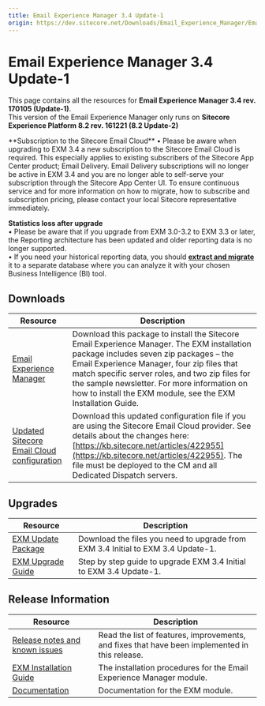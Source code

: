```yaml
---
title: Email Experience Manager 3.4 Update-1
origin: https://dev.sitecore.net/Downloads/Email_Experience_Manager/Email_Experience_Manager_34/Email_Experience_Manager_34_Update1.aspx
---
```


# Email Experience Manager 3.4 Update-1

This page contains all the resources for **Email Experience Manager 3.4 rev. 170105 (Update-1)**.  
  <Alert variant='warning' mb={4}>
    <AlertIcon />
    This version of the Email Experience Manager only runs on **Sitecore Experience Platform 8.2 rev. 161221 (8.2 Update-2)**
  </Alert>
  
  <Alert variant='warning' mb={4}>
    <AlertIcon />
    **Subscription to the Sitecore Email Cloud**  
• Please be aware when upgrading to EXM 3.4 a new subscription to the Sitecore Email Cloud is required. This especially applies to existing subscribers of the Sitecore App Center product; Email Delivery. Email Delivery subscriptions will no longer be active in EXM 3.4 and you are no longer able to self-serve your subscription through the Sitecore App Center UI. To ensure continuous service and for more information on how to migrate, how to subscribe and subscription pricing, please contact your local Sitecore representative immediately.  
  
**Statistics loss after upgrade**  
• Please be aware that if you upgrade from EXM 3.0-3.2 to EXM 3.3 or later, the Reporting architecture has been updated and older reporting data is no longer supported.  
• If you need your historical reporting data, you should **[extract and migrate](https://doc.sitecore.net/email_experience_manager/reporting/extract_data_from_earlier_versions_of_exm_to_create_historical_reports)** it to a separate database where you can analyze it with your chosen Business Intelligence (BI) tool.
  </Alert>
  

## Downloads

 | Resource | Description |
 | --- | --- |
 | [Email Experience Manager](https://sitecoredev.azureedge.net/~/media/9F2A6BC12C2D417CA738A084F7893B31.ashx?date=20170111T205726) | Download this package to install the Sitecore Email Experience Manager. The EXM installation package includes seven zip packages – the Email Experience Manager, four zip files that match specific server roles, and two zip files for the sample newsletter. For more information on how to install the EXM module, see the EXM Installation Guide. |
 | [Updated Sitecore Email Cloud configuration](https://sitecoredev.azureedge.net/~/media/3F08B6F21D5448C59A6052B045C16429.ashx?date=20170614T103116) | Download this updated configuration file if you are using the Sitecore Email Cloud provider. See details about the changes here: [https://kb.sitecore.net/articles/422955](https://kb.sitecore.net/articles/422955). The file must be deployed to the CM and all Dedicated Dispatch servers. |

## Upgrades

 | Resource | Description |
 | --- | --- |
 | [EXM Update Package](https://sitecoredev.azureedge.net/~/media/19E653D642F1469E910F37CE2A8A639D.ashx?date=20170111T210305) | Download the files you need to upgrade from EXM 3.4 Initial to EXM 3.4 Update-1. |
 | [EXM Upgrade Guide](https://sitecoredev.azureedge.net/~/media/E536D916B410473FB55E55128D36EBDC.ashx?date=20180319T091747) | Step by step guide to upgrade EXM 3.4 Initial to EXM 3.4 Update-1. |

## Release Information

 | Resource | Description |
 | --- | --- |
 | [Release notes and known issues](https://dev.sitecore.net:443/downloads/Email%20Experience%20Manager/Email%20Experience%20Manager%2034/Email%20Experience%20Manager%2034%20Update1/Release%20Notes) | Read the list of features, improvements, and fixes that have been implemented in this release. |
 | [EXM Installation Guide](https://sitecoredev.azureedge.net/~/media/0A41ADF8E64C4648BD766DD3D3E19F4E.ashx?date=20180413T074051) | The installation procedures for the Email Experience Manager module. |
 | [Documentation](https://doc.sitecore.net/email_experience_manager) | Documentation for the EXM module. |